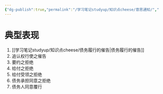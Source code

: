 ```yaml
---
{"dg-publish":true,"permalink":"/学习笔记studyup/知识点cheese/意思通知/","dgPassFrontmatter":true,"created":"2024-07-14T19:08:13.603+08:00","updated":"2024-10-13T16:24:13.118+08:00"}
---
```


# 典型表现
1. [[学习笔记studyup/知识点cheese/债务履行的催告\|债务履行的催告]]
2. 追认权行使之催告
3. 要约之拒绝
4. 给付之拒绝
5. 给付受领之拒绝
6. 债务承担同意之拒绝
7. 债务人同意覆行